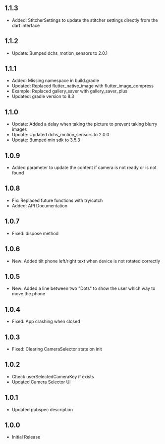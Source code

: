 ## 1.1.3

- Added: StitcherSettings to update the stitcher settings directly from the dart interface

## 1.1.2

- Update: Bumped dchs_motion_sensors to 2.0.1

## 1.1.1

- Added: Missing namespace in build.gradle
- Updated: Replaced flutter_native_image with flutter_image_compress
- Example: Replaced gallery_saver with gallery_saver_plus
- Updated: gradle version to 8.3

## 1.1.0

- Update: Added a delay when taking the picture to prevent taking blurry images
- Update: Updated dchs_motion_sensors to 2.0.0
- Update: Bumped min sdk to 3.5.3
## 1.0.9

- Added parameter to update the content if camera is not ready or is not found

## 1.0.8

- Fix: Replaced future functions with try/catch
- Added: API Documentation

## 1.0.7

- Fixed: dispose method

## 1.0.6

- New: Added tilt phone left/right text when device is not rotated correctly

## 1.0.5

- New: Added a line between two "Dots" to show the user which way to move the phone

## 1.0.4

- Fixed: App crashing when closed

## 1.0.3

- Fixed: Clearing CameraSelector state on init

## 1.0.2

- Check userSelectedCameraKey if exists
- Updated Camera Selector UI

## 1.0.1

- Updated pubspec description

## 1.0.0

- Initial Release